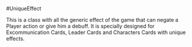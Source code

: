 #UniqueEffect

This is a class with all the generic effect of the game that can negate a Player action or give him a debuff.
It is specially designed for Excommunication Cards, Leader Cards and Characters Cards with unique effects.